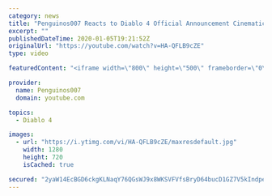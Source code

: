 ```yaml
---
category: news
title: "Penguinos007 Reacts to Diablo 4 Official Announcement Cinematic Trailer (Blizzcon 2019)"
excerpt: ""
publishedDateTime: 2020-01-05T19:21:52Z
originalUrl: "https://youtube.com/watch?v=HA-QFLB9cZE"
type: video

featuredContent: "<iframe width=\"800\" height=\"500\" frameborder=\"0\" src=\"https://www.youtube.com/embed/HA-QFLB9cZE\" allow=\"accelerometer; autoplay; encrypted-media; gyroscope; picture-in-picture\" allowfullscreen></iframe>"

provider:
  name: Penguinos007
  domain: youtube.com

topics:
  - Diablo 4

images:
  - url: "https://i.ytimg.com/vi/HA-QFLB9cZE/maxresdefault.jpg"
    width: 1280
    height: 720
    isCached: true

secured: "2yaW14EcBGD6ckgKLNaqY76QGsWJ9x8WKSVFVfsBryD64bucD1GZ7V5kIndpeurtk3BqfsSwk2cKE4sL7GnrJKeDK7XLMwZyPAh4+gMnwcIMHFgh4TCffu/60befZsC7tQBeOt8z7UOkK6/NxuH7EiKsMRNXJc1HtFZc4TwYOgyIl/9+580I7M0Zo5E25yG69aCdUoswsUip45UQ2STgs7sOj7TqSUFl3qYYsIB0L8m/BvUVItoma9Jyeewg+IePySmQ5VQ/+Mlng+jPClViMHjYEA0TX4UpKyv0YGqE1WpdJHHSc+tg3QUNCTClyO8ljiNMNWzcuN/BrPsl3JEuXO56Wh+0WQhaWIKKgvbkMGkgCaFK0QKaeY03oyz/hjWMEE/tinGUp4+BA/SQTNKHF2WOxNjV/thUAH96DgWUhCfUWf5a/Qhn4CNfue0pdRYr;A/QdQ+ULHuEGdymyCB4/UQ=="
---
```


